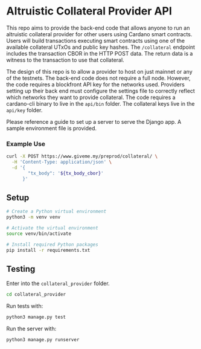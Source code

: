 # Altruistic Collateral Provider API

This repo aims to provide the back-end code that allows anyone to run an altruistic collateral provider for other users using Cardano smart contracts. Users will build transactions executing smart contracts using one of the available collateral UTxOs and public key hashes. The `/collateral` endpoint includes the transaction CBOR in the HTTP POST data. The return data is a witness to the transaction to use that collateral.

The design of this repo is to allow a provider to host on just mainnet or any of the testnets. The back-end code does not require a full node. However, the code requires a blockfront API key for the networks used. Providers setting up their back end must configure the settings file to correctly reflect which networks they want to provide collateral. The code requires a cardano-cli binary to live in the `api/bin` folder. The collateral keys live in the `api/key` folder.

Please reference a guide to set up a server to serve the Django app. A sample environment file is provided.

### Example Use

```bash
curl -X POST https://www.giveme.my/preprod/collateral/ \
  -H 'Content-Type: application/json' \
  -d '{
        "tx_body": '${tx_body_cbor}'
      }'
```

## Setup

```bash
# Create a Python virtual environment
python3 -m venv venv

# Activate the virtual environment
source venv/bin/activate

# Install required Python packages
pip install -r requirements.txt
```

## Testing

Enter into the `collateral_provider` folder.

```bash
cd collateral_provider
```

Run tests with:

```bash
python3 manage.py test
```

Run the server with:

```bash
python3 manage.py runserver
```